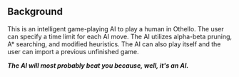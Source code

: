 ## **Background**
This is an intelligent game-playing AI to play a human in Othello.
The user can specify a time limit for each AI move.
The AI utilizes alpha-beta pruning, A* searching, and modified heuristics.
The AI can also play itself and the user can import a previous unfinished game.

**_The AI will most probably beat you because, well, it's an AI._**
